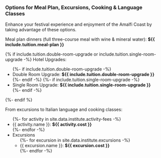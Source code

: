 ### Options for Meal Plan, Excursions, Cooking & Language Classes
 
Enhance your festival experience and enjoyment of the Amalfi Coast by taking advantage of these options.

Meal plan dinners (full three-course meal with wine & mineral water): **${{ include.tuition.meal-plan }}**

{% if include.tuition.double-room-upgrade or include.tuition.single-room-upgrade -%}
Hotel Upgrades:
<ul>
{%- if include.tuition.double-room-upgrade -%}
<li>Double Room Upgrade: <strong>${{ include.tuition.double-room-upgrade }}</strong></li>
{%- endif -%}
{%- if include.tuition.single-room-upgrade -%}
<li>Single Room Upgrade: <strong>${{ include.tuition.single-room-upgrade }}</strong></li>
{%- endif -%}
</ul>
{%- endif %}

From excursions to Italian language and cooking classes:

<ul>
{%- for activity in site.data.institute.activity-fees -%}
<li>{{ activity.name }}: <strong>${{ activity.cost }}</strong></li>
{%- endfor -%}
<li>Excursions
    <ul>
        {%- for excursion in site.data.institute.excursions -%}
            <li>{{ excursion.name }}: <strong>${{ excursion.cost }}</strong></li>
        {%- endfor -%}
    </ul>
</li>
</ul>
